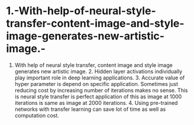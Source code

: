 # 1.-With-help-of-neural-style-transfer-content-image-and-style-image-generates-new-artistic-image.-
1. With help of neural style transfer, content image and style image generates new artistic image.  2. Hidden layer activations individually play important role in deep learning applications. 3. Accurate value of hyper parameter is depend on specific application. Sometimes just reducing cost by increasing number of iterations makes no sense. This is neural style transfer is perfect application of this as image at 1000 iterations is same as image at 2000 iterations. 4. Using pre-trained networks with transfer learning can save lot of time as well as computation cost. 
